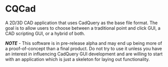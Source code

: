 # CQCad
A 2D/3D CAD application that uses CadQuery as the base file format. The goal is to allow users to choose between a traditional point and click GUI, a CAD scripting GUI, or a hybrid of both.

***NOTE*** - This software is in pre-release alpha and may end up being more of a proof-of-concept than a final product. Do not try to use it unless you have an interest in influencing CadQuery GUI development and are willing to start with an application which is just a skeleton for laying out functionality.
